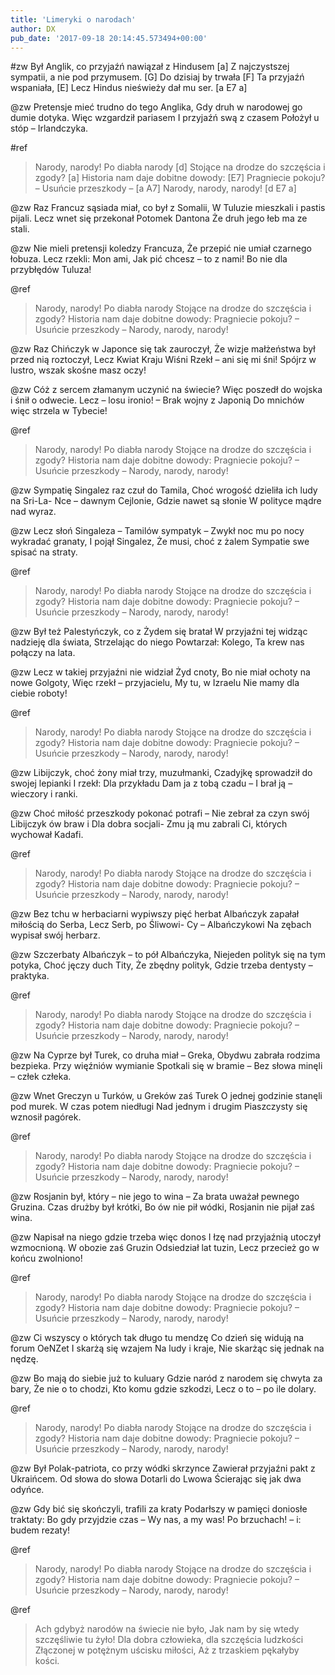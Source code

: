 ```yaml
---
title: 'Limeryki o narodach'
author: DX
pub_date: '2017-09-18 20:14:45.573494+00:00'
---
```


#zw
Był Anglik, co przyjaźń nawiązał z Hindusem [a]
Z najczystszej sympatii, a nie pod przymusem. [G]
Do dzisiaj by trwała [F]
Ta przyjaźń wspaniała, [E]
Lecz Hindus nieświeży dał mu ser. [a E7 a]

@zw
Pretensje mieć trudno do tego Anglika,
Gdy druh w narodowej go dumie dotyka.
Więc wzgardził pariasem
I przyjaźń swą z czasem
Położył u stóp – Irlandczyka.

#ref
>Narody, narody! Po diabła narody [d]
>Stojące na drodze do szczęścia i zgody? [a]
>Historia nam daje dobitne dowody: [E7]
>Pragniecie pokoju? – Usuńcie przeszkody – [a A7]
>Narody, narody, narody! [d E7 a]

@zw
Raz Francuz sąsiada miał, co był z Somalii,
W Tuluzie mieszkali i pastis pijali.
Lecz wnet się przekonał
Potomek Dantona
Że druh jego łeb ma ze stali.

@zw
Nie mieli pretensji koledzy Francuza,
Że przepić nie umiał czarnego łobuza.
Lecz rzekli: Mon ami,
Jak pić chcesz – to z nami!
Bo nie dla przybłędów Tuluza!

@ref
>Narody, narody! Po diabła narody
>Stojące na drodze do szczęścia i zgody?
>Historia nam daje dobitne dowody:
>Pragniecie pokoju? – Usuńcie przeszkody –
>Narody, narody, narody!

@zw
Raz Chińczyk w Japonce się tak zauroczył,
Że wizje małżeństwa był przed nią roztoczył,
Lecz Kwiat Kraju Wiśni
Rzekł – ani się mi śni!
Spójrz w lustro, wszak skośne masz oczy!

@zw
Cóż z sercem złamanym uczynić na świecie?
Więc poszedł do wojska i śnił o odwecie.
Lecz – losu ironio! –
Brak wojny z Japonią
Do mnichów więc strzela w Tybecie!

@ref
>Narody, narody! Po diabła narody
>Stojące na drodze do szczęścia i zgody?
>Historia nam daje dobitne dowody:
>Pragniecie pokoju? – Usuńcie przeszkody –
>Narody, narody, narody!

@zw
Sympatię Singalez raz czuł do Tamila,
Choć wrogość dzieliła ich ludy na Sri-La-
Nce – dawnym Cejlonie,
Gdzie nawet są słonie
W polityce mądre nad wyraz.

@zw
Lecz słoń Singaleza – Tamilów sympatyk –
Zwykł noc mu po nocy wykradać granaty,
I pojął Singalez,
Że musi, choć z żalem
Sympatie swe spisać na straty.

@ref
>Narody, narody! Po diabła narody
>Stojące na drodze do szczęścia i zgody?
>Historia nam daje dobitne dowody:
>Pragniecie pokoju? – Usuńcie przeszkody –
>Narody, narody, narody!

@zw
Był też Palestyńczyk, co z Żydem się bratał
W przyjaźni tej widząc nadzieję dla świata,
Strzelając do niego
Powtarzał: Kolego,
Ta krew nas połączy na lata.

@zw
Lecz w takiej przyjaźni nie widział Żyd cnoty,
Bo nie miał ochoty na nowe Golgoty,
Więc rzekł – przyjacielu,
My tu, w Izraelu
Nie mamy dla ciebie roboty!

@ref
>Narody, narody! Po diabła narody
>Stojące na drodze do szczęścia i zgody?
>Historia nam daje dobitne dowody:
>Pragniecie pokoju? – Usuńcie przeszkody –
>Narody, narody, narody!

@zw
Libijczyk, choć żony miał trzy, muzułmanki,
Czadyjkę sprowadził do swojej lepianki
I rzekł: Dla przykładu
Dam ja z tobą czadu –
I brał ją – wieczory i ranki.

@zw
Choć miłość przeszkody pokonać potrafi –
Nie zebrał za czyn swój Libijczyk ów braw i
Dla dobra socjali-
Zmu ją mu zabrali
Ci, których wychował Kadafi.

@ref
>Narody, narody! Po diabła narody
>Stojące na drodze do szczęścia i zgody?
>Historia nam daje dobitne dowody:
>Pragniecie pokoju? – Usuńcie przeszkody –
>Narody, narody, narody!

@zw
Bez tchu w herbaciarni wypiwszy pięć herbat
Albańczyk zapałał miłością do Serba,
Lecz Serb, po Śliwowi-
Cy – Albańczykowi
Na zębach wypisał swój herbarz.

@zw
Szczerbaty Albańczyk – to pół Albańczyka,
Niejeden polityk się na tym potyka,
Choć jęczy duch Tity,
Że zbędny polityk,
Gdzie trzeba dentysty – praktyka.

@ref
>Narody, narody! Po diabła narody
>Stojące na drodze do szczęścia i zgody?
>Historia nam daje dobitne dowody:
>Pragniecie pokoju? – Usuńcie przeszkody –
>Narody, narody, narody!

@zw
Na Cyprze był Turek, co druha miał – Greka,
Obydwu zabrała rodzima bezpieka.
Przy więźniów wymianie
Spotkali się w bramie –
Bez słowa minęli – człek człeka.

@zw
Wnet Greczyn u Turków, u Greków zaś Turek
O jednej godzinie stanęli pod murek.
W czas potem niedługi
Nad jednym i drugim
Piaszczysty się wznosił pagórek.

@ref
>Narody, narody! Po diabła narody
>Stojące na drodze do szczęścia i zgody?
>Historia nam daje dobitne dowody:
>Pragniecie pokoju? – Usuńcie przeszkody –
>Narody, narody, narody!

@zw
Rosjanin był, który – nie jego to wina –
Za brata uważał pewnego Gruzina.
Czas drużby był krótki,
Bo ów nie pił wódki,
Rosjanin nie pijał zaś wina.

@zw
Napisał na niego gdzie trzeba więc donos
I łzę nad przyjaźnią utoczył wzmocnioną.
W obozie zaś Gruzin
Odsiedział lat tuzin,
Lecz przecież go w końcu zwolniono!

@ref
>Narody, narody! Po diabła narody
>Stojące na drodze do szczęścia i zgody?
>Historia nam daje dobitne dowody:
>Pragniecie pokoju? – Usuńcie przeszkody –
>Narody, narody, narody!

@zw
Ci wszyscy o których tak długo tu mendzę
Co dzień się widują na forum OeNZet
I skarżą się wzajem
Na ludy i kraje,
Nie skarżąc się jednak na nędzę.

@zw
Bo mają do siebie już to kuluary
Gdzie naród z narodem się chwyta za bary,
Że nie o to chodzi,
Kto komu gdzie szkodzi,
Lecz o to – po ile dolary.

@ref
>Narody, narody! Po diabła narody
>Stojące na drodze do szczęścia i zgody?
>Historia nam daje dobitne dowody:
>Pragniecie pokoju? – Usuńcie przeszkody –
>Narody, narody, narody!

@zw
Był Polak-patriota, co przy wódki skrzynce
Zawierał przyjaźni pakt z Ukraińcem.
Od słowa do słowa
Dotarli do Lwowa
Ścierając się jak dwa odyńce.

@zw
Gdy bić się skończyli, trafili za kraty
Podarłszy w pamięci doniosłe traktaty:
Bo gdy przyjdzie czas –
Wy nas, a my was!
Po brzuchach! – i: budem rezaty!

@ref
>Narody, narody! Po diabła narody
>Stojące na drodze do szczęścia i zgody?
>Historia nam daje dobitne dowody:
>Pragniecie pokoju? – Usuńcie przeszkody –
>Narody, narody, narody!

@ref
>Ach gdybyż narodów na świecie nie było,
>Jak nam by się wtedy szczęśliwie tu żyło!
>Dla dobra człowieka, dla szczęścia ludzkości
>Złączonej w potężnym uścisku miłości,
>Aż z trzaskiem pękałyby kości.